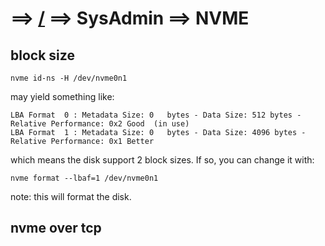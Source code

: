 # ==> [/](Blog) ==> SysAdmin ==> NVME

## block size

```
nvme id-ns -H /dev/nvme0n1
```
may yield something like:

```
LBA Format  0 : Metadata Size: 0   bytes - Data Size: 512 bytes - Relative Performance: 0x2 Good  (in use)
LBA Format  1 : Metadata Size: 0   bytes - Data Size: 4096 bytes - Relative Performance: 0x1 Better
```

which means the disk support 2 block sizes.
If so, you can change it with:
```
nvme format --lbaf=1 /dev/nvme0n1
```
note: this will format the disk.

## nvme over tcp


